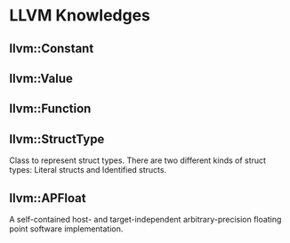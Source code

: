 # LLVM Knowledges

## llvm::Constant

## llvm::Value

## llvm::Function

## llvm::StructType
Class to represent struct types. There are two different kinds of struct
types: Literal structs and Identified structs.

## llvm::APFloat
A self-contained host- and target-independent arbitrary-precision floating
point software implementation.
